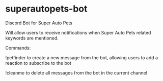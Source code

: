 # superautopets-bot
Discord Bot for Super Auto Pets

Will allow users to receive notifications when Super Auto Pets related keywords are mentioned.

Commands:

!petfinder to create a new message from the bot, allowing users to add a reaction to subscribe to the bot

!cleanme to delete all messages from the bot in the current channel

